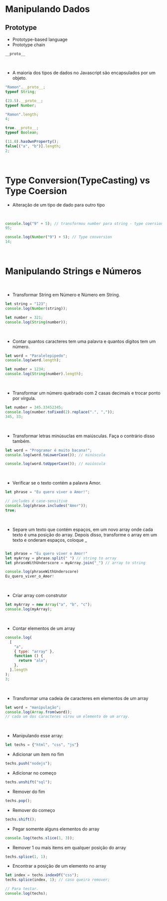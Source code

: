 # Manipulando Dados

## Prototype

- Prototype-based language
- Prototype chain

```
__proto__
```

<br>

- A maioria dos tipos de dados no Javascript são encapsulados por um objeto.

```js
"Ramon".__proto__;
typeof String;

(23.5).__proto__;
typeof Number;

"Ramon".length;
4;

true.__proto__;
typeof Boolean;

(11.0).hasOwnProperty();
false[("a", "b")].length;
2;
```

<br>

# Type Conversion(TypeCasting) vs Type Coersion

- Alteração de um tipo de dado para outro tipo

<br>

```js
console.log("9" + 5); // transformou number para string - type coersion.
95;

console.log(Number("9") + 5); // Type conversion
14;
```

<br>

# Manipulando Strings e Números

<br>

- Transformar String em Número e Número em String.

```js
let string = "123";
console.log(Number(string));

let number = 321;
console.log(String(number));
```

<br>

- Contar quantos caracteres tem uma palavra e quantos dígitos tem um número.

```js
let word = "Paralelepipedo";
console.log(word.length);

let number = 1234;
console.log(String(number).length);
```

<br>

- Transformar um número quebrado com 2 casas decimais e trocar ponto por vírgula.

```js
let number = 345.33452345;
console.log(number.toFixed(2).replace(".", ","));
345, 33;
```

<br>

- Transformar letras minúsuclas em maiúsculas. Faça o contrário disso também.

```js
let word = "Programar é muito bacana!";
console.log(word.toLowerCase()); // minúscula

console.log(word.toUpperCase()); // maiúscula
```

<br>

- Verificar se o texto contém a palavra Amor.

```js
let phrase = "Eu quero viver o Amor!";

// includes é case-sensitive
console.log(phrase.includes("Amor"));
true;
```

<br>

- Separe um texto que contém espaços, em um novo array onde cada texto é uma posição do array. Depois disso, transforme o array em um texto e onderam espaços, coloque \_

```js

let phrase = "Eu quero viver o Amor!"
let myArray = phrase.split(" ") // string to array
let phraseWithUnderscore = myArray.join("_") // array to string

console.log(phraseWithUnderscore)
Eu_quero_viver_o_Amor!


```

<br>

- Criar array com construtor

```js
let myArray = new Array("a", "b", "c");
console.log(myArray);
```

<br>

- Contar elementos de um array

```js
console.log(
  [
    "a",
    { type: "array" },
    function () {
      return "alo";
    },
  ].length
);
3;
```

<br>

- Transformar uma cadeia de caracteres em elementos de um array

```js
let word = "manipulação";
console.log(Array.from(word));
// cada um dos caracteres virou um elemento de um array.
```

<br>

- Manipulando esse array:

```js
let techs = {"html", "css", "js"}
```

- Adicionar um item no fim

```js
techs.push("nodejs");
```

- Adicionar no começo

```js
techs.unshift("sql");
```

- Remover do fim

```js
techs.pop();
```

- Remover do começo

```js
techs.shift();
```

- Pegar somente alguns elementos do array

```js
console.log(techs.slice(1, 3));
```

- Remover 1 ou mais items em qualquer posição do array

```js
techs.splice(1, 1);
```

- Encontrar a posição de um elemento no array

```js
let index = techs.indexOf("css");
techs.splice(index, 1); // caso queira remover;
```

```js
// Para testar.
console.log(techs);
```
